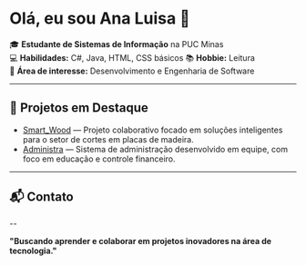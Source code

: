 
# Olá, eu sou Ana Luisa 👋

🎓 **Estudante de Sistemas de Informação** na PUC Minas  
💻 **Habilidades:** C#, Java, HTML, CSS básicos
📚 **Hobbie:** Leitura  
🌱 **Área de interesse:** Desenvolvimento e Engenharia de Software

---

## 🚀 Projetos em Destaque

- [Smart_Wood](https://github.com/Akira-Kim/Smart_Wood) — Projeto colaborativo focado em soluções inteligentes para o setor de cortes em placas de madeira.  
- [Administra](https://github.com/lucasa17/Administra) — Sistema de administração desenvolvido em equipe, com foco em educação e controle financeiro.

---

## 📬 Contato
--

**"Buscando aprender e colaborar em projetos inovadores na área de tecnologia."**

<!--
Visite meus projetos para saber mais sobre meu trabalho e trajetória!
-->
